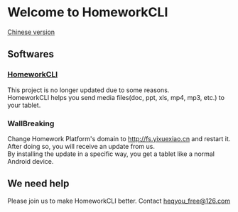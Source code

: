 # Welcome to HomeworkCLI
[Chinese version](./README_CN.md)
## Softwares
### [HomeworkCLI](https://dev.azure.com/HomeworkCLI/HomeworkCLI)
This project is no longer updated due to some reasons.  
HomeworkCLI helps you send media files(doc, ppt, xls, mp4, mp3, etc.) to your tablet.  
### WallBreaking
Change Homework Platform's domain to http://fs.yixuexiao.cn and restart it. After doing so, you will receive an update from us.  
By installing the update in a specific way, you get a tablet like a normal Android device.  
## We need help
Please join us to make HomeworkCLI better. Contact heqyou_free@126.com
